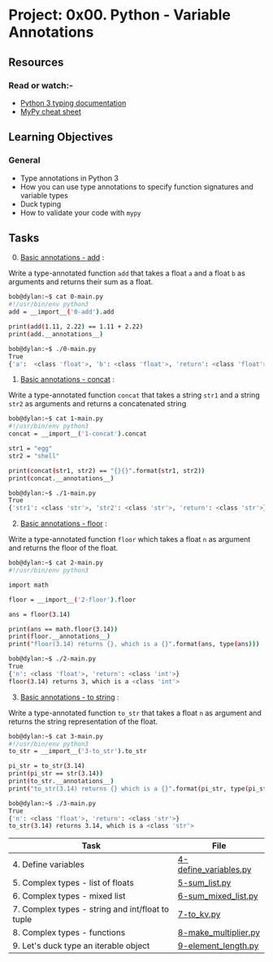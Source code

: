 # Project: 0x00. Python - Variable Annotations

## Resources

### Read or watch:-

- [Python 3 typing documentation](https://docs.python.org/3/library/typing.html)
- [MyPy cheat sheet](https://mypy.readthedocs.io/en/latest/cheat_sheet_py3.html)

## Learning Objectives

### General

- Type annotations in Python 3
- How you can use type annotations to specify function signatures and variable types
- Duck typing
- How to validate your code with `mypy`

## Tasks

0. [Basic annotations - add](./0-add.py) :

Write a type-annotated function `add` that takes a float `a` and a float `b` as arguments and returns their sum as a float.

```bash
bob@dylan:~$ cat 0-main.py
#!/usr/bin/env python3
add = __import__('0-add').add

print(add(1.11, 2.22) == 1.11 + 2.22)
print(add.__annotations__)

bob@dylan:~$ ./0-main.py
True
{'a':  <class 'float'>, 'b': <class 'float'>, 'return': <class 'float'>}
```

1. [Basic annotations - concat](./1-concat.py) :

Write a type-annotated function `concat` that takes a string `str1` and a string `str2` as arguments and returns a concatenated string

```bash
bob@dylan:~$ cat 1-main.py
#!/usr/bin/env python3
concat = __import__('1-concat').concat

str1 = "egg"
str2 = "shell"

print(concat(str1, str2) == "{}{}".format(str1, str2))
print(concat.__annotations__)

bob@dylan:~$ ./1-main.py
True
{'str1': <class 'str'>, 'str2': <class 'str'>, 'return': <class 'str'>}
```

2. [Basic annotations - floor](./2-floor.py) :

Write a type-annotated function `floor` which takes a float `n` as argument and returns the floor of the float.

```bash
bob@dylan:~$ cat 2-main.py
#!/usr/bin/env python3

import math

floor = __import__('2-floor').floor

ans = floor(3.14)

print(ans == math.floor(3.14))
print(floor.__annotations__)
print("floor(3.14) returns {}, which is a {}".format(ans, type(ans)))

bob@dylan:~$ ./2-main.py
True
{'n': <class 'float'>, 'return': <class 'int'>}
floor(3.14) returns 3, which is a <class 'int'>
```

3. [Basic annotations - to string](./3-to_str.py) :

Write a type-annotated function `to_str` that takes a float `n` as argument and returns the string representation of the float.

```bash
bob@dylan:~$ cat 3-main.py
#!/usr/bin/env python3
to_str = __import__('3-to_str').to_str

pi_str = to_str(3.14)
print(pi_str == str(3.14))
print(to_str.__annotations__)
print("to_str(3.14) returns {} which is a {}".format(pi_str, type(pi_str)))

bob@dylan:~$ ./3-main.py
True
{'n': <class 'float'>, 'return': <class 'str'>}
to_str(3.14) returns 3.14, which is a <class 'str'>
```

| Task | File |
| ---- | ---- |
| 4. Define variables | [4-define_variables.py](./4-define_variables.py) |
| 5. Complex types - list of floats | [5-sum_list.py](./5-sum_list.py) |
| 6. Complex types - mixed list | [6-sum_mixed_list.py](./6-sum_mixed_list.py) |
| 7. Complex types - string and int/float to tuple | [7-to_kv.py](./7-to_kv.py) |
| 8. Complex types - functions | [8-make_multiplier.py](./8-make_multiplier.py) |
| 9. Let's duck type an iterable object | [9-element_length.py](./9-element_length.py) |
